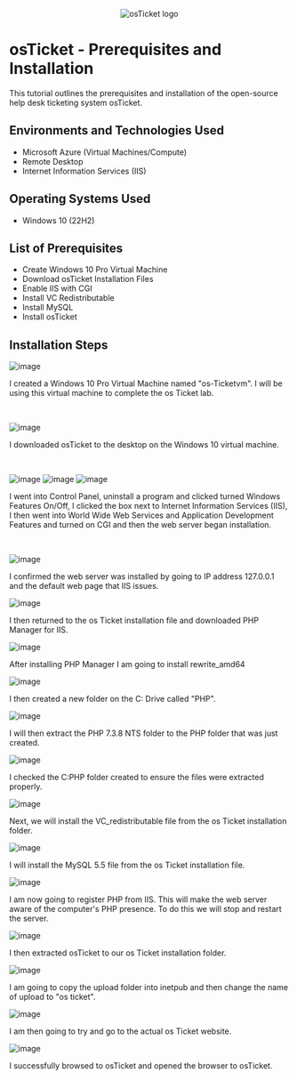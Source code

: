 <p align="center">
<img src="https://i.imgur.com/Clzj7Xs.png" alt="osTicket logo"/>
</p>

<h1>osTicket - Prerequisites and Installation</h1>
This tutorial outlines the prerequisites and installation of the open-source help desk ticketing system osTicket.<br />



<h2>Environments and Technologies Used</h2>

- Microsoft Azure (Virtual Machines/Compute)
- Remote Desktop
- Internet Information Services (IIS)

<h2>Operating Systems Used </h2>

- Windows 10</b> (22H2)

<h2>List of Prerequisites</h2>

- Create Windows 10 Pro Virtual Machine
- Download osTicket Installation Files
- Enable IIS with CGI
- Install VC Redistributable 
- Install MySQL
- Install osTicket

<h2>Installation Steps</h2>

![image](https://github.com/user-attachments/assets/dce7d148-55c0-4055-b112-2caecaea1ab5)

I created a Windows 10 Pro Virtual Machine named "os-Ticketvm". I will be using this virtual machine to complete the os Ticket lab. 
</p>
<br />

![image](https://github.com/user-attachments/assets/7a449eb7-75aa-4609-8975-838f48696486)

I downloaded osTicket to the desktop on the Windows 10 virtual machine. 
</p>
<br />

![image](https://github.com/user-attachments/assets/3204b05d-0014-4f72-a96f-44c64776f2ca)
![image](https://github.com/user-attachments/assets/acf3976f-b4ea-4087-b87b-84a98e3662e7)
![image](https://github.com/user-attachments/assets/981c9f3c-1afe-444d-8fda-c71f70f4a4b8)

I went into Control Panel, uninstall a program and clicked turned Windows Features On/Off, I clicked the box next to Internet Information Services (IIS), I then went into World Wide Web Services and Application Development Features and turned on CGI and then the web server began installation.  
</p>
<br />

![image](https://github.com/user-attachments/assets/0a8a15b5-c90b-4a5c-80d0-dbebc7bc1f8c)

I confirmed the web server was installed by going to IP address 127.0.0.1 and the default web page that IIS issues. 

![image](https://github.com/user-attachments/assets/56fb2673-5111-480b-ac89-f89a1642fe0b)

I then returned to the os Ticket installation file and downloaded PHP Manager for IIS.

![image](https://github.com/user-attachments/assets/d644f58d-1814-4eff-9f1b-78e156517558)

After installing PHP Manager I am going to install rewrite_amd64

![image](https://github.com/user-attachments/assets/4461eb5b-e681-4c04-86d0-83dbc0f4c1ea)

I then created a new folder on the C: Drive called "PHP".

![image](https://github.com/user-attachments/assets/f9ebb0b2-a66e-44b0-b5c1-572fe96b9683)

I will then extract the PHP 7.3.8 NTS folder to the PHP folder that was just created. 

![image](https://github.com/user-attachments/assets/5ff93a8b-16a7-418a-9784-6527f9b62528)

I checked the C:PHP folder created to ensure the files were extracted properly. 

![image](https://github.com/user-attachments/assets/ec320927-549e-4e33-a8f7-d423ac1d6e50)

Next, we will install the VC_redistributable file from the os Ticket installation folder. 

![image](https://github.com/user-attachments/assets/65ec1e55-628e-4c16-af5b-9c7515f3e5bb)

I will install the MySQL 5.5 file from the os Ticket installation file. 

![image](https://github.com/user-attachments/assets/8660bf3e-d800-435d-907f-d38a928687a7)

I am now going to register PHP from IIS. This will make the web server aware of the computer's PHP presence. To do this we will stop and restart the server. 

![image](https://github.com/user-attachments/assets/b2f2394f-f13f-4abd-ae14-3ecf5e09454f)

I then extracted osTicket to our os Ticket installation folder. 

![image](https://github.com/user-attachments/assets/38538cec-bc89-4c82-93a1-5cc2ad2c5ba9)

I am going to copy the upload folder into inetpub and then change the name of upload to "os ticket". 

![image](https://github.com/user-attachments/assets/3a862144-413b-45ea-b989-704fe3b24db8)

I am then going to try and go to the actual os Ticket website.

![image](https://github.com/user-attachments/assets/b51e7a5f-9538-42fa-8689-eeb2a617c48d)

I successfully browsed to osTicket and opened the browser to osTicket. 

